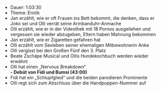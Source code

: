- Dauer: 1:03:30  
- Thema: Erotik  
- Jan erzählt, wie er oft Frauen ins Bett bekommt, die denken, dass er Joko sei und Olli verrät seine Armbanduhr-Anmache  
- Olli erzählt, wie er in der Videothek mit 18 Pornos ausgeliehen und vergessen sie wieder abzugeben, Eltern haben Mahnung bekommen  
- Jan erzählt, wie er Zigaretten gefahren hat  
- Olli erzählt vom Sexleben seiner ehemaligen Mitbewohnerin Anke  
- Olli vergisst bei den Großen Fünf den 3. Platz  
- Beate Zschäpe Musical und Ollis Hundekochbuch werden wieder erwähnt  
- Olli hat einen „Nervous Breakdown“  
**- Debüt von Fidi und Bumsi (43:00)**  
- Fidi hat ein „Schlupfglied“ und die beiden parodieren Prominente  
- Olli regt sich zum Abschluss über die Handpuppen-Nummer auf  

